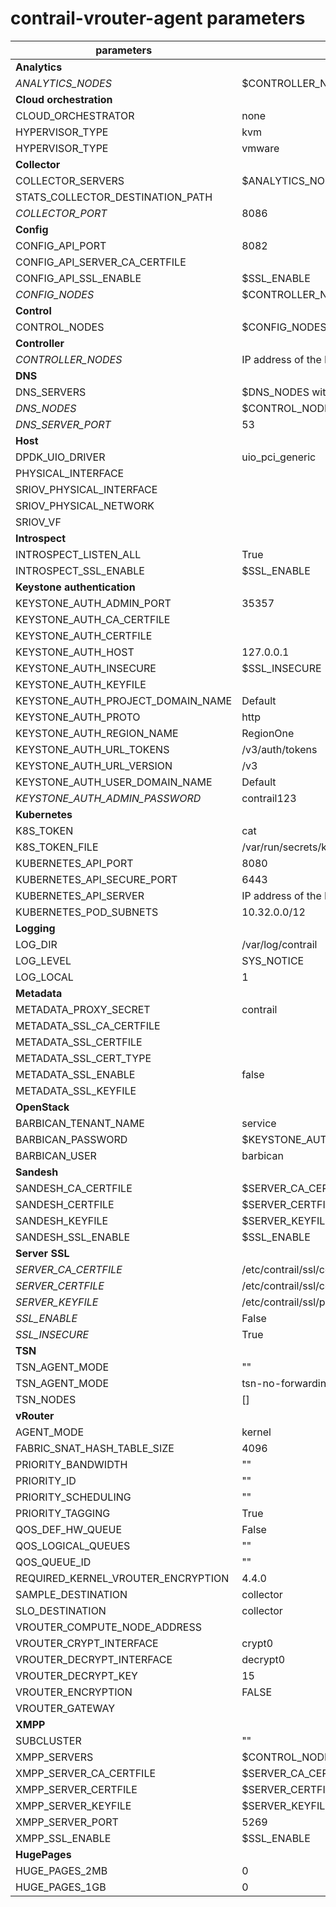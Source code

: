# contrail-vrouter-agent parameters

| parameters                         | default                                             |
| ---------------------------------- | --------------------------------------------------- |
| **Analytics**                      |                                                     |
| *ANALYTICS_NODES*                  | $CONTROLLER_NODES                                   |
| **Cloud orchestration**            |                                                     |
| CLOUD_ORCHESTRATOR                 | none                                                |
| HYPERVISOR_TYPE                    | kvm                                                 |
| HYPERVISOR_TYPE                    | vmware                                              |
| **Collector**                      |                                                     |
| COLLECTOR_SERVERS                  | $ANALYTICS_NODES with $COLLECTOR_PORT               |
| STATS_COLLECTOR_DESTINATION_PATH   |                                                     |
| *COLLECTOR_PORT*                   | 8086                                                |
| **Config**                         |                                                     |
| CONFIG_API_PORT                    | 8082                                                |
| CONFIG_API_SERVER_CA_CERTFILE      |                                                     |
| CONFIG_API_SSL_ENABLE              | $SSL_ENABLE                                         |
| *CONFIG_NODES*                     | $CONTROLLER_NODES                                   |
| **Control**                        |                                                     |
| CONTROL_NODES                      | $CONFIG_NODES                                       |
| **Controller**                     |                                                     |
| *CONTROLLER_NODES*                 | IP address of the NIC performs default routing      |
| **DNS**                            |                                                     |
| DNS_SERVERS                        | $DNS_NODES with $DNS_SERVER_PORT                    |
| *DNS_NODES*                        | $CONTROL_NODES                                      |
| *DNS_SERVER_PORT*                  | 53                                                  |
| **Host**                           |                                                     |
| DPDK_UIO_DRIVER                    | uio_pci_generic                                     |
| PHYSICAL_INTERFACE                 |                                                     |
| SRIOV_PHYSICAL_INTERFACE           |                                                     |
| SRIOV_PHYSICAL_NETWORK             |                                                     |
| SRIOV_VF                           |                                                     |
| **Introspect**                     |                                                     |
| INTROSPECT_LISTEN_ALL              | True                                                |
| INTROSPECT_SSL_ENABLE              | $SSL_ENABLE                                         |
| **Keystone authentication**        |                                                     |
| KEYSTONE_AUTH_ADMIN_PORT           | 35357                                               |
| KEYSTONE_AUTH_CA_CERTFILE          |                                                     |
| KEYSTONE_AUTH_CERTFILE             |                                                     |
| KEYSTONE_AUTH_HOST                 | 127.0.0.1                                           |
| KEYSTONE_AUTH_INSECURE             | $SSL_INSECURE                                       |
| KEYSTONE_AUTH_KEYFILE              |                                                     |
| KEYSTONE_AUTH_PROJECT_DOMAIN_NAME  | Default                                             |
| KEYSTONE_AUTH_PROTO                | http                                                |
| KEYSTONE_AUTH_REGION_NAME          | RegionOne                                           |
| KEYSTONE_AUTH_URL_TOKENS           | /v3/auth/tokens                                     |
| KEYSTONE_AUTH_URL_VERSION          | /v3                                                 |
| KEYSTONE_AUTH_USER_DOMAIN_NAME     | Default                                             |
| *KEYSTONE_AUTH_ADMIN_PASSWORD*     | contrail123                                         |
| **Kubernetes**                     |                                                     |
| K8S_TOKEN                          | cat                                                 |
| K8S_TOKEN_FILE                     | /var/run/secrets/kubernetes.io/serviceaccount/token |
| KUBERNETES_API_PORT                | 8080                                                |
| KUBERNETES_API_SECURE_PORT         | 6443                                                |
| KUBERNETES_API_SERVER              | IP address of the NIC performs default routing      |
| KUBERNETES_POD_SUBNETS             | 10.32.0.0/12                                        |
| **Logging**                        |                                                     |
| LOG_DIR                            | /var/log/contrail                                   |
| LOG_LEVEL                          | SYS_NOTICE                                          |
| LOG_LOCAL                          | 1                                                   |
| **Metadata**                       |                                                     |
| METADATA_PROXY_SECRET              | contrail                                            |
| METADATA_SSL_CA_CERTFILE           |                                                     |
| METADATA_SSL_CERTFILE              |                                                     |
| METADATA_SSL_CERT_TYPE             |                                                     |
| METADATA_SSL_ENABLE                | false                                               |
| METADATA_SSL_KEYFILE               |                                                     |
| **OpenStack**                      |                                                     |
| BARBICAN_TENANT_NAME               | service                                             |
| BARBICAN_PASSWORD                  | $KEYSTONE_AUTH_ADMIN_PASSWORD                       |
| BARBICAN_USER                      | barbican                                            |
| **Sandesh**                        |                                                     |
| SANDESH_CA_CERTFILE                | $SERVER_CA_CERTFILE                                 |
| SANDESH_CERTFILE                   | $SERVER_CERTFILE                                    |
| SANDESH_KEYFILE                    | $SERVER_KEYFILE                                     |
| SANDESH_SSL_ENABLE                 | $SSL_ENABLE                                         |
| **Server SSL**                     |                                                     |
| *SERVER_CA_CERTFILE*               | /etc/contrail/ssl/certs/ca-cert.pem                 |
| *SERVER_CERTFILE*                  | /etc/contrail/ssl/certs/server.pem                  |
| *SERVER_KEYFILE*                   | /etc/contrail/ssl/private/server-privkey.pem        |
| *SSL_ENABLE*                       | False                                               |
| *SSL_INSECURE*                     | True                                                |
| **TSN**                            |                                                     |
| TSN_AGENT_MODE                     | ""                                                  |
| TSN_AGENT_MODE                     | tsn-no-forwarding                                   |
| TSN_NODES                          | []                                                  |
| **vRouter**                        |                                                     |
| AGENT_MODE                         | kernel                                              |
| FABRIC_SNAT_HASH_TABLE_SIZE        | 4096                                                |
| PRIORITY_BANDWIDTH                 | ""                                                  |
| PRIORITY_ID                        | ""                                                  |
| PRIORITY_SCHEDULING                | ""                                                  |
| PRIORITY_TAGGING                   | True                                                |
| QOS_DEF_HW_QUEUE                   | False                                               |
| QOS_LOGICAL_QUEUES                 | ""                                                  |
| QOS_QUEUE_ID                       | ""                                                  |
| REQUIRED_KERNEL_VROUTER_ENCRYPTION | 4.4.0                                               |
| SAMPLE_DESTINATION                 | collector                                           |
| SLO_DESTINATION                    | collector                                           |
| VROUTER_COMPUTE_NODE_ADDRESS       |                                                     |
| VROUTER_CRYPT_INTERFACE            | crypt0                                              |
| VROUTER_DECRYPT_INTERFACE          | decrypt0                                            |
| VROUTER_DECRYPT_KEY                | 15                                                  |
| VROUTER_ENCRYPTION                 | FALSE                                               |
| VROUTER_GATEWAY                    |                                                     |
| **XMPP**                           |                                                     |
| SUBCLUSTER                         | ""                                                  |
| XMPP_SERVERS                       | $CONTROL_NODES with $XMPP_SERVER_PORT               |
| XMPP_SERVER_CA_CERTFILE            | $SERVER_CA_CERTFILE                                 |
| XMPP_SERVER_CERTFILE               | $SERVER_CERTFILE                                    |
| XMPP_SERVER_KEYFILE                | $SERVER_KEYFILE                                     |
| XMPP_SERVER_PORT                   | 5269                                                |
| XMPP_SSL_ENABLE                    | $SSL_ENABLE                                         |
| **HugePages**                      |                                                     |
| HUGE_PAGES_2MB                     | 0                                                   |
| HUGE_PAGES_1GB                     | 0                                                   |
